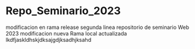 # Repo_Seminario_2023

modificacion en rama release 
segunda linea
repositorio de seminario Web 2023
modificacion nueva 
Rama local actualizada
lkdfjaskldhskjdksajgdjksadhjksahd